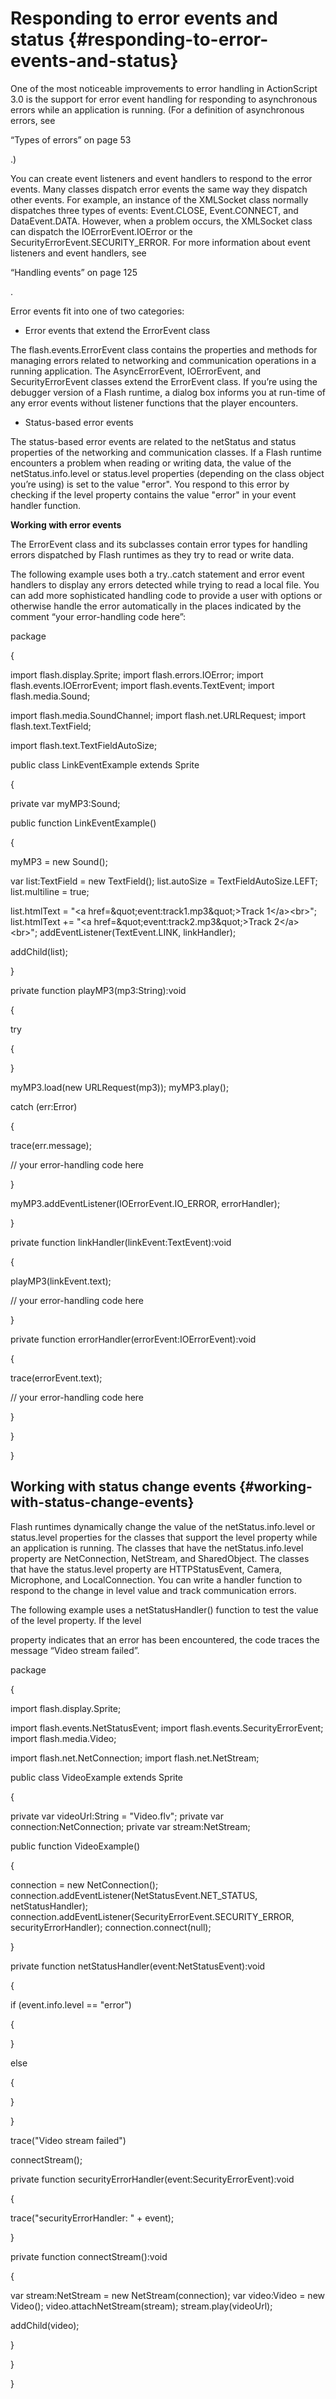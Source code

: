 # Responding to error events and status {#responding-to-error-events-and-status}

One of the most noticeable improvements to error handling in ActionScript 3.0 is the support for error event handling for responding to asynchronous errors while an application is running. (For a definition of asynchronous errors, see

“Types of errors” on page 53

.)

You can create event listeners and event handlers to respond to the error events. Many classes dispatch error events the same way they dispatch other events. For example, an instance of the XMLSocket class normally dispatches three types of events: Event.CLOSE, Event.CONNECT, and DataEvent.DATA. However, when a problem occurs, the XMLSocket class can dispatch the IOErrorEvent.IOError or the SecurityErrorEvent.SECURITY_ERROR. For more information about event listeners and event handlers, see

“Handling events” on page 125

.

Error events fit into one of two categories:

*   Error events that extend the ErrorEvent class

The flash.events.ErrorEvent class contains the properties and methods for managing errors related to networking and communication operations in a running application. The AsyncErrorEvent, IOErrorEvent, and SecurityErrorEvent classes extend the ErrorEvent class. If you’re using the debugger version of a Flash runtime, a dialog box informs you at run-time of any error events without listener functions that the player encounters.

*   Status-based error events

The status-based error events are related to the netStatus and status properties of the networking and communication classes. If a Flash runtime encounters a problem when reading or writing data, the value of the netStatus.info.level or status.level properties (depending on the class object you’re using) is set to the value &quot;error&quot;. You respond to this error by checking if the level property contains the value &quot;error&quot; in your event handler function.

**Working with error events**

The ErrorEvent class and its subclasses contain error types for handling errors dispatched by Flash runtimes as they try to read or write data.

The following example uses both a try..catch statement and error event handlers to display any errors detected while trying to read a local file. You can add more sophisticated handling code to provide a user with options or otherwise handle the error automatically in the places indicated by the comment “your error-handling code here”:

package

{

import flash.display.Sprite; import flash.errors.IOError; import flash.events.IOErrorEvent; import flash.events.TextEvent; import flash.media.Sound;

import flash.media.SoundChannel; import flash.net.URLRequest; import flash.text.TextField;

import flash.text.TextFieldAutoSize;

public class LinkEventExample extends Sprite

{

private var myMP3:Sound;

public function LinkEventExample()

{

myMP3 = new Sound();

var list:TextField = new TextField(); list.autoSize = TextFieldAutoSize.LEFT; list.multiline = true;

list.htmlText = &quot;&lt;a href=\&quot;event:track1.mp3\&quot;&gt;Track 1&lt;/a&gt;&lt;br&gt;&quot;; list.htmlText += &quot;&lt;a href=\&quot;event:track2.mp3\&quot;&gt;Track 2&lt;/a&gt;&lt;br&gt;&quot;; addEventListener(TextEvent.LINK, linkHandler);

addChild(list);

}

private function playMP3(mp3:String):void

{

try

{

}

myMP3.load(new URLRequest(mp3)); myMP3.play();

catch (err:Error)

{

trace(err.message);

// your error-handling code here

}

myMP3.addEventListener(IOErrorEvent.IO_ERROR, errorHandler);

}

private function linkHandler(linkEvent:TextEvent):void

{

playMP3(linkEvent.text);

// your error-handling code here

}

private function errorHandler(errorEvent:IOErrorEvent):void

{

trace(errorEvent.text);

// your error-handling code here

}

}

}

## Working with status change events {#working-with-status-change-events}

Flash runtimes dynamically change the value of the netStatus.info.level or status.level properties for the classes that support the level property while an application is running. The classes that have the netStatus.info.level property are NetConnection, NetStream, and SharedObject. The classes that have the status.level property are HTTPStatusEvent, Camera, Microphone, and LocalConnection. You can write a handler function to respond to the change in level value and track communication errors.

The following example uses a netStatusHandler() function to test the value of the level property. If the level

property indicates that an error has been encountered, the code traces the message “Video stream failed”.

package

{

import flash.display.Sprite;

import flash.events.NetStatusEvent; import flash.events.SecurityErrorEvent; import flash.media.Video;

import flash.net.NetConnection; import flash.net.NetStream;

public class VideoExample extends Sprite

{

private var videoUrl:String = &quot;Video.flv&quot;; private var connection:NetConnection; private var stream:NetStream;

public function VideoExample()

{

connection = new NetConnection(); connection.addEventListener(NetStatusEvent.NET_STATUS, netStatusHandler); connection.addEventListener(SecurityErrorEvent.SECURITY_ERROR, securityErrorHandler); connection.connect(null);

}

private function netStatusHandler(event:NetStatusEvent):void

{

if (event.info.level == &quot;error&quot;)

{

}

else

{

}

}

trace(&quot;Video stream failed&quot;)

connectStream();

private function securityErrorHandler(event:SecurityErrorEvent):void

{

trace(&quot;securityErrorHandler: &quot; + event);

}

private function connectStream():void

{

var stream:NetStream = new NetStream(connection); var video:Video = new Video(); video.attachNetStream(stream); stream.play(videoUrl);

addChild(video);

}

}

}